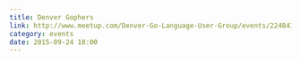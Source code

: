 ```yaml
---
title: Denver Gophers
link: http://www.meetup.com/Denver-Go-Language-User-Group/events/224841045/
category: events
date: 2015-09-24 18:00
---
```

